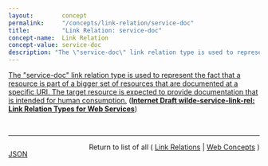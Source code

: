 ```yaml
---
layout:        concept
permalink:     "/concepts/link-relation/service-doc"
title:         "Link Relation: service-doc"
concept-name:  Link Relation
concept-value: service-doc
description: "The \"service-doc\" link relation type is used to represent the fact that a resource is part of a bigger set of resources that are documented at a specific URI. The target resource is expected to provide documentation that is intended for human consumption."
---
```


[The "service-doc" link relation type is used to represent the fact that a resource is part of a bigger set of resources that are documented at a specific URI. The target resource is expected to provide documentation that is intended for human consumption.](http://tools.ietf.org/html/draft-wilde-service-link-rel#section-4.1 "Read documentation for Link Relation &#34;service-doc&#34;") (**[Internet Draft wilde-service-link-rel: Link Relation Types for Web Services](/specs/IETF/I-D/wilde-service-link-rel "Many resources provided on the Web are part of sets of resources that are provided in a context that is managed by one particular service provider. Often, these sets of resources are referred to as &#34;Web Services&#34; or &#34;Web APIs&#34;. This specification defines link relations for representing relationships from those resources to ones that provide documentation or descriptions of the Web services. The difference between these concepts is that documentation is primarily intended for human consumers, whereas descriptions are primarily intended for automated consumers. It also defines a link relation to identify a status resource that is used to represent operational information about a service's status.")**)

<br/>
<hr/>

<p style="float : left"><a href="./service-doc.json" title="JSON representing this particular Web Concept value">JSON</a></p>
<p style="text-align: right">Return to list of all ( <a href="../link-relation/">Link Relations</a> | <a href="../">Web Concepts</a> )</p>
